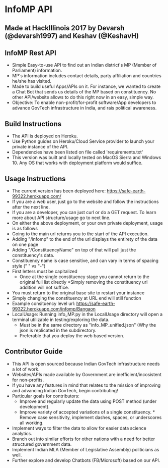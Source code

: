 # InfoMP API

## Made at HackIllinois 2017 by Devarsh (@devarsh1997) and Keshav (@KeshavH)

## InfoMP Rest API
  * Simple Easy-to-use API to find out an Indian district's MP (Member of Parliament) information.
  * MP's information includes contact details, party affiliation and countries he/she has visited.
  * Made to build useful Apps/APIs on it. For instance, we wanted to create a Chat Bot that sends us details of the MP
    based on constituency. No other API/website allows to do this right now in an easy, simple way.
  * Objective: To enable non-profit/for-profit software/App developers to advance GovTech infrastructure in India, and rais political awareness.
 
## Build Instructions

   * The API is deployed on Heroku.
   * Use Python guides on Heroku/Cloud Service provider to launch your private instance of the API.
   * Dependencies have been listed on file called 'requirements.txt'
   * This version was built and locally tested on MacOS Sierra and Windows 10. Any OS that works with deployment platform would suffice.
   
## Usage Instructions
   * The current version has been deployed here: https://safe-earth-99322.herokuapp.com/   
   * If you are a web user, just go to the website and follow the instructions after the next line.
   * If you are a developer,  you can just curl or do a GET request. To learn more about API structure/usage go to next line.     
   * On either the above deployment, or your own private deployment, usage is as follows
   * Going to the main url returns you to the start of the API execution.
   * Adding "/infomp" to the end of the url displays the entirety of the data on one page
   * Adding "/ConstituencyName" on top of that will pull just the constituency's data.
   * Constituency name is case sensitive, and can vary in terms of spacing style (" " vs "-")
* First letters must be capitalized
   * Once at the single constituency stage you cannot return to the original full list directly
   *Simply removing the constituency url addition will not suffice.
* You must return to the original base site to restart your instance
* Simply changing the constituency at URL end will still function
* Example consituency level url: https://safe-earth-99322.herokuapp.com/infomp/Bangaon
* LocalUsage: Running info_MP.py in the LocalUsage directory will open a terminal utilizable in testing/exploring the data.
   * Must be in the same directory as "info_MP_unified.json" (Why the json is replicated in the subdirectory.
   * Preferable that you deploy the web based version.

## Contributor Guide
   * This API is open sourced because Indian GovTech infrastructure needs a lot of work.
   * Websites/APIs made available by Government are inefficient/incosistent for non-profits.
   * If you have any features in mind that relates to the mission of improving and advancing Indian GovTech,  begin contributing!
   * Particular goals for contributors:
       * Improve and regularly update the data using POST method (under development).
       * Improve variety of accepted variations of a single constituency.
    * Remove case sensitivity, implement dashes, spaces, or underscores all working.
* Implement ways to filter the data to allow for easier data science analytics.
* Branch out into similar efforts for other nations with a need for better structured government data.
* Implement Indian MLA (Member of Legislative Assembly) politicians as well.
* Further explore and develop Chatbots (FB/Microsoft) based on our API. 
